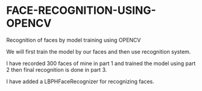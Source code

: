 # FACE-RECOGNITION-USING-OPENCV
Recognition of faces by model training using OPENCV

We will first train the model by our faces and then use recognition system.

I have recorded 300 faces of mine in part 1 and trained the model using part 2 then final recognition is done in part 3.

I have added a LBPHFaceRecognizer for recognizing faces.
